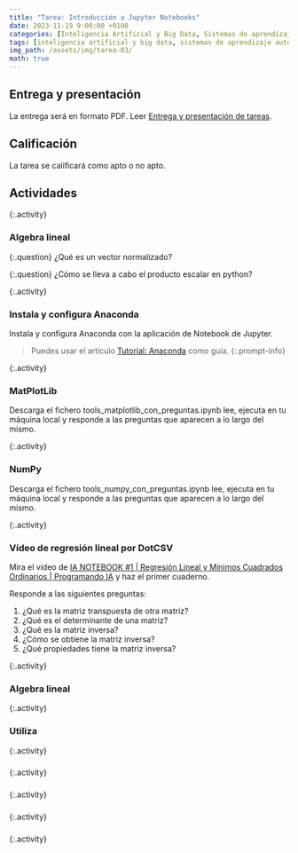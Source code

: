 ```yaml
---
title: "Tarea: Introducción a Jupyter Notebooks"
date: 2023-11-19 9:00:00 +0100
categories: [Inteligencia Artificial y Big Data, Sistemas de aprendizaje automático]
tags: [inteligencia artificial y big data, sistemas de aprendizaje automático]
img_path: /assets/img/tarea-03/
math: true
---
```


## Entrega y presentación

La entrega será en formato PDF. Leer [Entrega y presentación de tareas](/posts/entrega-presentacion-tareas/).

## Calificación

La tarea se calificará como apto o no apto.

## Actividades

{:.activity}
### Algebra lineal

{:.question}
¿Qué es un vector normalizado?

{:.question}
¿Cómo se lleva a cabo el producto escalar en python?

{:.activity}
### Instala y configura Anaconda

Instala y configura Anaconda con la aplicación de Notebook de Jupyter.

> Puedes usar el artículo [Tutorial: Anaconda](/posts/tutorial-anaconda) como guía.
{:.prompt-info}

{:.activity}
### MatPlotLib

Descarga el fichero tools_matplotlib_con_preguntas.ipynb lee, ejecuta en tu máquina local y responde a las preguntas que aparecen a lo largo del mismo.

{:.activity}
### NumPy

Descarga el fichero tools_numpy_con_preguntas.ipynb lee, ejecuta en tu máquina local y responde a las preguntas que aparecen a lo largo del mismo.

{:.activity}
### Vídeo de regresión lineal por DotCSV

Mira el vídeo de [IA NOTEBOOK #1 \| Regresión Lineal y Mínimos Cuadrados Ordinarios \| Programando IA](https://youtu.be/w2RJ1D6kz-o?si=7jfMNFJbUnxW3Z2e) y haz el primer cuaderno.

Responde a las siguientes preguntas:

1. ¿Qué es la matriz transpuesta de otra matriz?
1. ¿Qué es el determinante de una matriz?
1. ¿Qué es la matriz inversa?
1. ¿Cómo se obtiene la matriz inversa?
1. ¿Qué propiedades tiene la matriz inversa?

{:.activity}
### Algebra lineal



{:.activity}
### Utiliza 

{:.activity}
###

{:.activity}
###

{:.activity}
###

{:.activity}
###

{:.activity}
###
